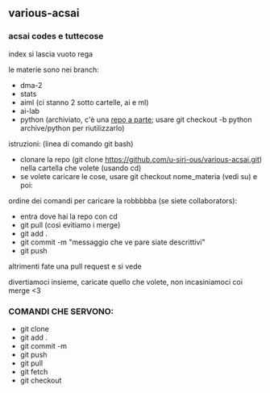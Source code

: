 ## various-acsai
### acsai codes e tuttecose

index si lascia vuoto rega

le materie sono nei branch:
- dma-2
- stats
- aiml (ci stanno 2 sotto cartelle, ai e ml)
- ai-lab
- python (archiviato, c'è una [repo a parte](https://github.com/u-siri-ous/the-python-database); usare git checkout -b python archive/python per riutilizzarlo)

istruzioni: (linea di comando git bash)
- clonare la repo (git clone https://github.com/u-siri-ous/various-acsai.git) nella cartella che volete (usando cd)
- se volete caricare le cose, usare git checkout nome_materia (vedi su) e poi:

ordine dei comandi per caricare la robbbbba (se siete collaborators): 
- entra dove hai la repo con cd
- git pull (così evitiamo i merge)
- git add .
- git commit -m "messaggio che ve pare siate descrittivi"
- git push

altrimenti fate una pull request e si vede

divertiamoci insieme, caricate quello che volete, non incasiniamoci coi merge <3

### COMANDI CHE SERVONO:
- git clone
- git add .
- git commit -m 
- git push
- git pull
- git fetch
- git checkout
